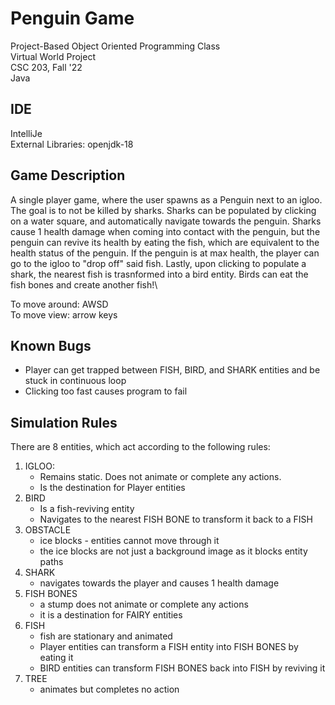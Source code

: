 # Penguin Game
Project-Based Object Oriented Programming Class\
Virtual World Project\
CSC 203, Fall '22\
Java

## IDE
IntelliJe\
External Libraries: openjdk-18

## Game Description
A single player game, where the user spawns as a Penguin next to an igloo.
The goal is to not be killed by sharks. Sharks can be populated by clicking on a water square,
and automatically navigate towards the penguin. Sharks cause 1 health damage when coming into
contact with the penguin, but the penguin can revive its health by eating the fish, which are
equivalent to the health status of the penguin. If the penguin is at max health, the player
can go to the igloo to "drop off" said fish. Lastly, upon clicking to populate a shark, the
nearest fish is trasnformed into a bird entity. Birds can eat the fish bones and create another fish!\

To move around: AWSD\
To move view: arrow keys

## Known Bugs
* Player can get trapped between FISH, BIRD, and SHARK entities and be stuck in continuous loop
* Clicking too fast causes program to fail


## Simulation Rules

There are 8 entities, which act according to the following rules:
1. IGLOO:
    * Remains static.  Does not animate or complete any actions.  
    * Is the destination for Player entities
2. BIRD
    * Is a fish-reviving entity
    * Navigates to the nearest FISH BONE to transform it back to a FISH
3. OBSTACLE
    * ice blocks - entities cannot move through it
    * the ice blocks are not just a background image as it blocks entity paths
4. SHARK
    * navigates towards the player and causes 1 health damage
5. FISH BONES
    * a stump does not animate or complete any actions
    * it is a destination for FAIRY entities
6. FISH
    * fish are stationary and animated
    * Player entities can transform a FISH entity into FISH BONES by eating it
    * BIRD entities can transform FISH BONES back into FISH by reviving it
7. TREE
    * animates but completes no action
